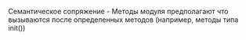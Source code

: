 Семантическое сопряжение - Методы модуля предполагают что вызываются после определенных методов (например, методы типа init())